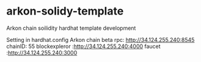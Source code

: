 # arkon-solidy-template
Arkon chain soilidity hardhat template development 

Setting in hardhat.config
Arkon chain beta 
rpc: http://34.124.255.240:8545
chainID: 55
blockexpleror :http://34.124.255.240:4000
faucet :http://34.124.255.240:3000
